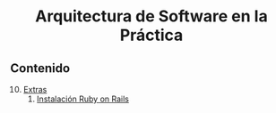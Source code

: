 <h1 align="center">Arquitectura de Software en la Práctica</h1>

## Contenido

10. [Extras](extras/)
    1. [Instalación Ruby on Rails](extras/instalacion-ruby-on-rails)
